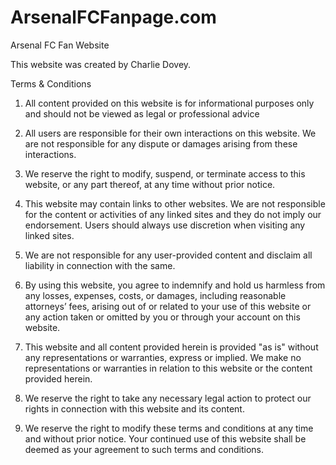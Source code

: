 # ArsenalFCFanpage.com

Arsenal FC Fan Website 

This website was created by Charlie Dovey.

Terms & Conditions
1. All content provided on this website is for informational purposes only and should not be viewed as legal or professional advice

2. All users are responsible for their own interactions on this website. We are not responsible for any dispute or damages arising from these interactions.

3. We reserve the right to modify, suspend, or terminate access to this website, or any part thereof, at any time without prior notice.

4. This website may contain links to other websites. We are not responsible for the content or activities of any linked sites and they do not imply our endorsement. Users should always use discretion when visiting any linked sites.

5. We are not responsible for any user-provided content and disclaim all liability in connection with the same.

6. By using this website, you agree to indemnify and hold us harmless from any losses, expenses, costs, or damages, including reasonable attorneys’ fees, arising out of or related to your use of this website or any action taken or omitted by you or through your account on this website.

7. This website and all content provided herein is provided "as is" without any representations or warranties, express or implied. We make no representations or warranties in relation to this website or the content provided herein.

8. We reserve the right to take any necessary legal action to protect our rights in connection with this website and its content.

9. We reserve the right to modify these terms and conditions at any time and without prior notice. Your continued use of this website shall be deemed as your agreement to such terms and conditions.